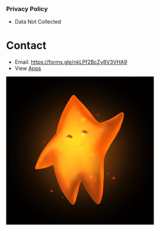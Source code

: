 ### Privacy Policy
- Data Not Collected

# Contact
- Email: https://forms.gle/nkLPf2BcZy8V3VHA9
- View [Apps](https://apps.apple.com/us/developer/daniel-springer/id1402417666)

![logo](https://github.com/danispringer/docs/blob/master/images/star-400.jpg?raw=true&sanitize=true)